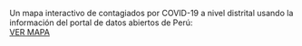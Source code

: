 Un mapa interactivo de contagiados por COVID-19 a nivel distrital usando la información del portal de datos abiertos de Perú:  
[VER MAPA](https://drodrigo96.github.io/CONTAGIOS%20COVID19.html)
